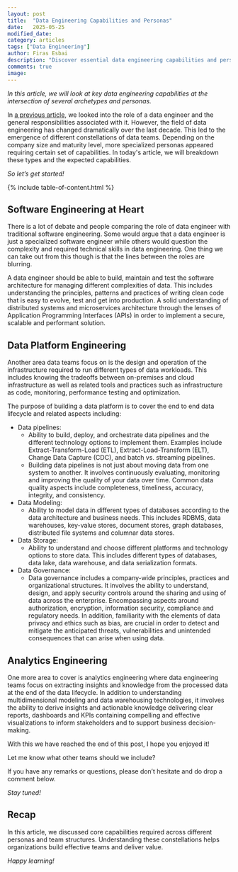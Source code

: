 ```yaml
---
layout: post
title:  "Data Engineering Capabilities and Personas"
date:   2025-05-25
modified_date: 
category: articles
tags: ["Data Engineering"]
author: Firas Esbai
description: "Discover essential data engineering capabilities and personas in modern data teams for business success."
comments: true
image: 
---
```


*In this article, we will look at key data engineering capabilities at the intersection of several archetypes and personas.*

In [a previous article](https://www.firasesbai.com/articles/2023/03/01/data-engineering-101.html), we looked into the role of a data engineer and the general responsibilities associated with it. However, the field of data engineering has changed dramatically over the last decade. This led to the emergence of different constellations of data teams. Depending on the company size and maturity level, more specialized personas appeared requiring certain set of capabilities. In today's article, we will breakdown these types and the expected capabilities. 

*So let’s get started!*

{% include table-of-content.html %}

## Software Engineering at Heart ##

There is a lot of debate and people comparing the role of data engineer with traditional software engineering. Some would argue that a data engineer is just a specialized software engineer while others would question the complexity and required technical skills in data engineering. One thing we can take out from this though is that the lines between the roles are blurring. 

A data engineer should be able to build, maintain and test the software architecture for managing different complexities of data. This includes understanding the principles, patterns and practices of writing clean code that is easy to evolve, test and get into production. A solid understanding of distributed systems and microservices architecture through the lenses of Application Programming Interfaces (APIs) in order to implement a secure, scalable and performant solution. 


## Data Platform Engineering ##

Another area data teams focus on is the design and operation of the infrastructure required to run different types of data workloads. This includes knowing the tradeoffs between on-premises and cloud infrastructure as well as related tools and practices such as infrastructure as code, monitoring, performance testing and optimization. 

The purpose of building a data platform is to cover the end to end data lifecycle and related aspects including:
- Data pipelines:
	- Ability to build, deploy, and orchestrate data pipelines and the different technology options to implement them. Examples include Extract-Transform-Load (ETL), Extract-Load-Transform (ELT), Change Data Capture (CDC), and batch vs. streaming pipelines.
	- Building data pipelines is not just about moving data from one system to another. It involves continuously evaluating, monitoring and improving the quality of your data over time. Common data quality aspects include completeness, timeliness, accuracy, integrity, and consistency.
- Data Modeling:
	- Ability to model data in different types of databases according to the data architecture and business needs. This includes RDBMS, data warehouses, key-value stores, document stores, graph databases, distributed file systems and columnar data stores.
- Data Storage:
	- Ability to understand and choose different platforms and technology options to store data. This includes different types of databases, data lake, data warehouse, and data serialization formats.
- Data Governance:
	- Data governance includes a company-wide principles, practices and organizational structures. It involves the ability to understand, design, and apply security controls around the sharing and using of data across the enterprise. Encompassing aspects around authorization, encryption, information security, compliance and regulatory needs. In addition, familiarity with the elements of data privacy and ethics such as bias, are crucial in order to detect and mitigate the anticipated threats, vulnerabilities and unintended consequences that can arise when using data. 

## Analytics Engineering ##

One more area to cover is analytics engineering where data engineering teams focus on extracting insights and knowledge from the processed data at the end of the data lifecycle. In addition to understanding multidimensional modeling and data warehousing technologies, it involves the ability to derive insights and actionable knowledge delivering clear reports, dashboards and KPIs containing compelling and effective visualizations to inform stakeholders and to support business decision-making.

With this we have reached the end of this post, I hope you enjoyed it!

Let me know what other teams should we include?

If you have any remarks or questions, please don’t hesitate and do drop a comment below.

*Stay tuned!* 

## Recap ##

In this article, we discussed core capabilities required across different personas and team structures. Understanding these constellations helps organizations build effective teams and deliver value.

*Happy learning!*

